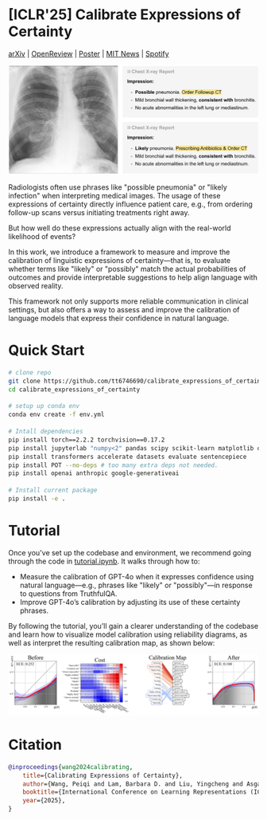 # [ICLR'25] Calibrate Expressions of Certainty


[arXiv](https://arxiv.org/abs/2410.04315) | [OpenReview](https://openreview.net/forum?id=dNunnVB4W6) | [Poster](https://people.csail.mit.edu/wpq/data/poster_iclr2025.pdf) | [MIT News](https://news.mit.edu/2025/new-method-assesses-and-improves-reliability-radiologists-diagnostic-reports-0404) | [Spotify](https://spotifycreators-web.app.link/e/aZZ0f7UfOSb)


![](assets/teaser.png)


Radiologists often use phrases like "possible pneumonia" or "likely infection" when interpreting medical images. The usage of these expressions of certainty directly influence patient care, e.g., from ordering follow-up scans versus initiating treatments right away. 

But how well do these expressions actually align with the real-world likelihood of events?

In this work, we introduce a framework to measure and improve the calibration of linguistic expressions of certainty—that is, to evaluate whether terms like "likely" or "possibly" match the actual probabilities of outcomes and provide interpretable suggestions to help align language with observed reality.

This framework not only supports more reliable communication in clinical settings, but also offers a way to assess and improve the calibration of language models that express their confidence in natural language.



# Quick Start


```sh
# clone repo
git clone https://github.com/tt6746690/calibrate_expressions_of_certainty.git
cd calibrate_expressions_of_certainty

# setup up conda env
conda env create -f env.yml

# Intall dependencies
pip install torch==2.2.2 torchvision==0.17.2
pip install jupyterlab "numpy<2" pandas scipy scikit-learn matplotlib omegaconf tabulate
pip install transformers accelerate datasets evaluate sentencepiece
pip install POT --no-deps # too many extra deps not needed.
pip install openai anthropic google-generativeai

# Install current package
pip install -e .
```


# Tutorial

Once you've set up the codebase and environment, we recommend going through the code in [tutorial.ipynb](https://github.com/tt6746690/calibrate_expressions_of_certainty/blob/main/tutorial.ipynb). It walks through how to:
- Measure the calibration of GPT-4o when it expresses confidence using natural language—e.g., phrases like "likely" or "possibly"—in response to questions from TruthfulQA.
- Improve GPT-4o’s calibration by adjusting its use of these certainty phrases.

By following the tutorial, you’ll gain a clearer understanding of the codebase and learn how to visualize model calibration using reliability diagrams, as well as interpret the resulting calibration map, as shown below:

![](assets/calibrate_ot_llm_gpt4o_verbconf_truthfulqa.png)


# Citation

```bibtex
@inproceedings{wang2024calibrating,
    title={Calibrating Expressions of Certainty},
    author={Wang, Peiqi and Lam, Barbara D. and Liu, Yingcheng and Asgari-Targhi, Ameneh and Panda, Rameswar and Wells, William M. and Kapur, Tina and Golland, Polina},
    booktitle={International Conference on Learning Representations (ICLR)},
    year={2025},
}
```

